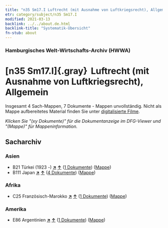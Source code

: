 ```yaml
---
title: "n35 Sm17.I Luftrecht (mit Ausnahme von Luftkriegsrecht), Allgemein"
etr: category/subject/n35 Sm17.I
modified: 2021-03-13
backlink: ../../about.de.html
backlink-title: "Systematik-Übersicht"
fn-stub: about
---
```


### Hamburgisches Welt-Wirtschafts-Archiv (HWWA)
# [n35 Sm17.I]{.gray}&#8201; Luftrecht (mit Ausnahme von Luftkriegsrecht), Allgemein&#160; 




Insgesamt 4 Sach-Mappen, 7 Dokumente - Mappen unvollständig.
Nicht als Mappe aufbereitetes Material finden Sie unter [digitalisierte Filme](/film/h1_sh).

_Klicken Sie "(xy Dokumente)" für die Dokumentanzeige im DFG-Viewer und "(Mappe)" für Mappeninformation._

## Sacharchiv




### Asien

- B21 Türkei (1923 -) [**&nearr;**](../../../geo/i/141111/about.de.html "Türkei (1923 -) (alle Mappen)") [**&uarr;**](../../../geo/about.de.html#B21 "Ländersystematik") (<a href="https://pm20.zbw.eu/dfgview/sh/141111,145695" title="über: Türkei (1923 -) : Luftrecht (mit Ausnahme von Luftkriegsrecht), Allgemein" target="_blank">1 Dokumente</a>) ([Mappe](../../../../folder/sh/1411xx/141111/1456xx/145695/about.de.html))
- B111 Japan [**&nearr;**](../../../geo/i/141272/about.de.html "Japan (alle Mappen)") [**&uarr;**](../../../geo/about.de.html#B111 "Ländersystematik") (<a href="https://pm20.zbw.eu/dfgview/sh/141272,145695" title="über: Japan : Luftrecht (mit Ausnahme von Luftkriegsrecht), Allgemein" target="_blank">4 Dokumente</a>) ([Mappe](../../../../folder/sh/1412xx/141272/1456xx/145695/about.de.html))

### Afrika

- C25 Französisch-Marokko [**&nearr;**](../../../geo/i/141358/about.de.html "Französisch-Marokko (alle Mappen)") [**&uarr;**](../../../geo/about.de.html#C25 "Ländersystematik") (<a href="https://pm20.zbw.eu/dfgview/sh/141358,145695" title="über: Französisch-Marokko : Luftrecht (mit Ausnahme von Luftkriegsrecht), Allgemein" target="_blank">1 Dokumente</a>) ([Mappe](../../../../folder/sh/1413xx/141358/1456xx/145695/about.de.html))

### Amerika

- E86 Argentinien [**&nearr;**](../../../geo/i/141692/about.de.html "Argentinien (alle Mappen)") [**&uarr;**](../../../geo/about.de.html#E86 "Ländersystematik") (<a href="https://pm20.zbw.eu/dfgview/sh/141692,145695" title="über: Argentinien : Luftrecht (mit Ausnahme von Luftkriegsrecht), Allgemein" target="_blank">1 Dokumente</a>) ([Mappe](../../../../folder/sh/1416xx/141692/1456xx/145695/about.de.html))


